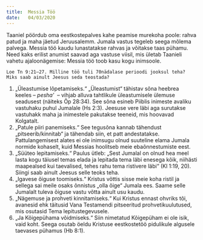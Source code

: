 ```yaml
---
title:  Messia Töö
date:   04/03/2020
---
```


Taaniel pöördub oma eestkostepalves kahe peamise murekoha poole: rahva patud ja maha jäetud Jeruusalemm. Jumala vastus tegeleb seega mõlema palvega. Messia töö kaudu lunastatakse rahvas ja võitakse taas pühamu. Need kaks erilist anumist saavad aga vastuse viisil, mis ületab Taanieli vahetu ajaloonägemise: Messia töö toob kasu kogu inimsoole.

`Loe Tn 9:21–27. Milline töö tuli 70nädalase perioodi jooksul teha? Miks saab ainult Jeesus seda teostada?`

1. „Üleastumise lõpetamiseks.“ „Üleastumist“ tähistav sõna heebrea keeles – _pesha’_  – vihjab alluva tahtlikule üleastumisele ülemuse seadusest (näiteks Õp 28:34). See sõna esineb Piiblis inimeste avaliku vastuhaku puhul Jumalale (Hs 2:3). Jeesuse vere läbi aga surutakse vastuhakk maha ja inimestele pakutakse teeneid, mis hoovavad Kolgatalt.
2. „Patule piiri panemiseks.“ See tegusõna kannab tähendust „pitseerib/kinnitab“ ja tähendab siin, et patt andestatakse. Pattulangemisest alates ei ole inimsugu olnud suuteline elama Jumala normide kohaselt, kuid Messias hoolitseb meie ebaõnnestumiste eest.
3. „Süüteo lepitamiseks.“ Paulus ütleb: „Sest Jumalal on olnud hea meel lasta kogu täiusel temas elada ja lepitada tema läbi enesega kõik, niihästi maapealsed kui taevalised, tehes rahu tema ristivere läbi“ (Kl 1:19, 20). Siingi saab ainult Jeesus selle teoks teha.
4. „Igavese õiguse toomiseks.“ Kristus võttis sisse meie koha ristil ja sellega sai meile osaks õnnistus „olla õige“ Jumala ees. Saame selle Jumalalt tuleva õiguse vastu võtta ainult usu kaudu.
5. „Nägemuse ja prohveti kinnitamiseks.“ Kui Kristus ennast ohvriks tõi, avanesid ehk täitusid Vana Testamendi pitseeritud prohvetikuulutused, mis osutasid Tema lepitustegevusele.
6. „Ja Kõigepühama võidmiseks.“ Siin nimetatud Kõigepüham ei ole isik, vaid koht. Seega osutab öeldu Kristuse eestkostetöö pidulikule algusele taevases pühamus (Hb 8:1).
